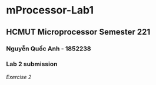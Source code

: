 # mProcessor-Lab1
## HCMUT Microprocessor Semester 221
### Nguyễn Quốc Anh - 1852238
### Lab 2 submission
*Exercise 2*
